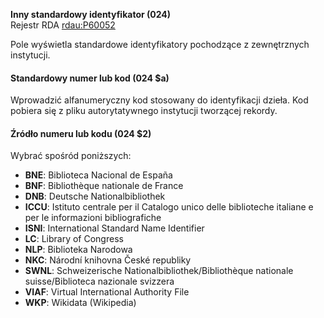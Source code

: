 **Inny standardowy identyfikator (024)**   
Rejestr RDA [rdau:P60052](http://www.rdaregistry.info/Elements/u/#P60052)

Pole wyświetla standardowe identyfikatory pochodzące z zewnętrznych instytucji.

  

#### **Standardowy numer lub kod (024 $a)**

Wprowadzić alfanumeryczny kod stosowany do identyfikacji dzieła. Kod pobiera się z pliku autorytatywnego instytucji tworzącej rekordy.

 

#### **Źródło numeru lub kodu (024 $2)**

Wybrać spośród poniższych:

- **BNE**: Biblioteca Nacional de España
- **BNF**: Bibliothèque nationale de France
- **DNB**: Deutsche Nationalbibliothek
- **ICCU**: Istituto centrale per il Catalogo unico delle biblioteche italiane e per le informazioni bibliografiche
- **ISNI**: International Standard Name Identifier
- **LC**: Library of Congress
- **NLP**: Biblioteka Narodowa
- **NKC**: Národní knihovna České republiky
- **SWNL**: Schweizerische Nationalbibliothek/Bibliothèque nationale suisse/Biblioteca nazionale svizzera
- **VIAF**: Virtual International Authority File
- **WKP**: Wikidata (Wikipedia)